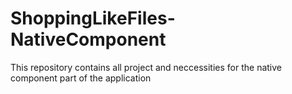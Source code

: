 # ShoppingLikeFiles-NativeComponent
This repository contains all project and neccessities for the native component part of the application
